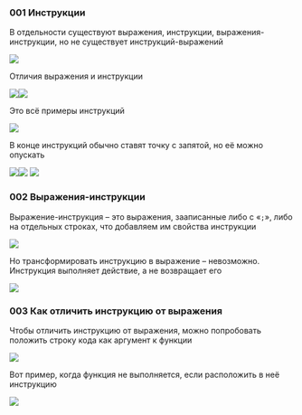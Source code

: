 ### 001 Инструкции

В отдельности существуют выражения, инструкции, выражения-инструкции, но не существует инструкций-выражений

![](_png/651474f24f818035fb4df36e216bfdff.png)

Отличия выражения и инструкции

![](_png/7b16a611778ac2f9414376d0603ea317.png)![](_png/c5e490ea82bbaae0b7bca48c9abc12b0.png)

Это всё примеры инструкций

![](_png/331884f4b8e8910cb7abeead78ae9681.png)

В конце инструкций обычно ставят точку с запятой, но её можно опускать

![](_png/b95e9655d273f274389eb81ba9d7598d.png)![](_png/bc6f647f07aba27ab43936de498585d6.png)
![](_png/d8814132fb62be31f4bb9e6f15f2c4d9.png)

### 002 Выражения-инструкции

Выражение-инструкция – это выражения, зааписанные либо с «`;`», либо на отдельных строках, что добавляем им свойства инструкции

![](_png/14ab3140a77d29c415e7f379bf85cd55.png)

Но трансформировать инструкцию в выражение – невозможно. Инструкция выполняет действие, а не возвращает его

![](_png/018202b7280929807a58958d8d60d177.png)

### 003 Как отличить инструкцию от выражения

Чтобы отличить инструкцию от выражения, можно попробовать положить строку кода как аргумент к функции

![](_png/661d765995e5c1e9e681f5cf9552811b.png)

Вот пример, когда функция не выполняется, если расположить в неё инструкцию

![](_png/af15c0fde41d8515660de2c913b4f659.png)

